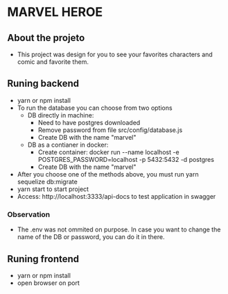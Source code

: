 # MARVEL HEROE
## About the projeto
- This project was design for you to see your favorites characters and comic and favorite them. 

## Runing backend
- yarn or npm install
- To run the database you can choose from two options
  - DB directly in machine: 
    - Need to have postgres downloaded
    - Remove password from file src/config/database.js
    - Create DB with the name "marvel" 
  - DB as a contianer in docker: 
    - Create container: docker run --name localhost -e POSTGRES_PASSWORD=localhost -p 5432:5432 -d postgres
    - Create DB with the name "marvel" 
 - After you choose one of the methods above, you must run yarn sequelize db:migrate
- yarn start to start project
- Access: http://localhost:3333/api-docs to test application in swagger

### Observation
- The .env was not ommited on purpose. In case you want to change the name of the DB or password, you can do it in there.

## Runing frontend
- yarn or npm install
- open browser on port
  
